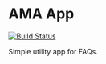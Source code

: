 # AMA App #

[![Build Status](https://travis-ci.com/wangchi92/ama-app.svg?branch=master)](https://travis-ci.com/wangchi92/ama-app)

Simple utility app for FAQs.